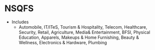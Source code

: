 # NSQFS
* Includes
	* Automobile, IT/ITeS, Tourism & Hospitality, Telecom, Healthcare, Security, Retail, Agriculture, Media& Entertainment, BFSI, Physical Education, Apparels, Makeups & Home Furnishing, Beauty & Wellness, Electronics & Hardware, Plumbing